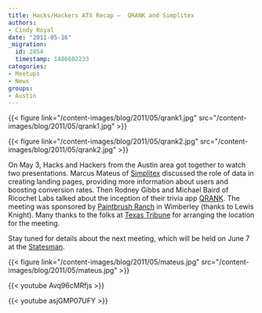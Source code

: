 ```yaml
---
title: Hacks/Hackers ATX Recap –  QRANK and Simplitex
authors:
- Cindy Royal
date: "2011-05-16"
_migration:
  id: 2854
  timestamp: 1486602233
categories:
- Meetups
- News
groups:
- Austin
---
```


{{< figure link="/content-images/blog/2011/05/qrank1.jpg" src="/content-images/blog/2011/05/qrank1.jpg" >}}

{{< figure link="/content-images/blog/2011/05/qrank2.jpg" src="/content-images/blog/2011/05/qrank2.jpg" >}}

On May 3, Hacks and Hackers from the Austin area got together to watch two presentations. Marcus Mateus of [Simplitex][1] discussed the role of data in creating landing pages, providing more information about users and boosting conversion rates. Then Rodney Gibbs and Michael Baird of Ricochet Labs talked about the inception of their trivia app [QRANK][2]. The meeting was sponsored by [Paintbrush Ranch][3] in Wimberley (thanks to Lewis Knight). Many thanks to the folks at [Texas Tribune][4] for arranging the location for the meeting.

Stay tuned for details about the next meeting, which will be held on June 7 at the [Statesman][5].

{{< figure link="/content-images/blog/2011/05/mateus.jpg" src="/content-images/blog/2011/05/mateus.jpg" >}}

{{< youtube Avq96cMRfjs >}}

{{< youtube asjGMP07UFY >}}

 [1]: http://www.simplitex.com/
 [2]: http://qrankthegame.com/
 [3]: http://www.paintbrushranch.net/
 [4]: http://texastribune.org
 [5]: http://statesman.com